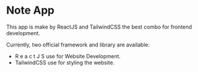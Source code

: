 # Note App

This app is make by ReactJS and TailwindCSS the best combo for frontend development.

Currently, two official framework and  library are available:

- R e a c t J S use for Website Development.
- TailwindCSS use for styling the website.
